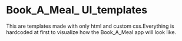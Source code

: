# Book_A_Meal_ UI_templates 
This are templates made with only html and custom css.Everything is hardcoded at first to visualize how the Book_A_Meal app will look like.

